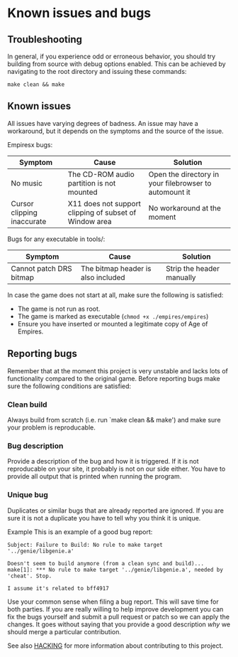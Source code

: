 # Known issues and bugs

## Troubleshooting

In general, if you experience odd or erroneous behavior, you should try building
from source with debug options enabled. This can be achieved by navigating to
the root directory and issuing these commands:
```
make clean && make
```

## Known issues

All issues have varying degrees of badness. An issue may have a workaround, but
it depends on the symptoms and the source of the issue.

Empiresx bugs:

Symptom                    | Cause                                                  | Solution
---------------------------|--------------------------------------------------------|-------------------------------------------------------
No music                   | The CD-ROM audio partition is not mounted              | Open the directory in your filebrowser to automount it
Cursor clipping inaccurate | X11 does not support clipping of subset of Window area | No workaround at the moment

Bugs for any executable in tools/:

Symptom                    | Cause                              | Solution
---------------------------|------------------------------------|--------------------------
Cannot patch DRS bitmap    | The bitmap header is also included | Strip the header manually

In case the game does not start at all, make sure the following is satisfied:

* The game is not run as root.
* The game is marked as executable (`chmod +x ./empires/empires`)
* Ensure you have inserted or mounted a legitimate copy of Age of Empires.

## Reporting bugs
Remember that at the moment this project is very unstable and lacks lots of
functionality compared to the original game. Before reporting bugs make sure the
following conditions are satisfied:

### Clean build
Always build from scratch (i.e. run `make clean && make') and make sure your
problem is reproducable.

### Bug description
Provide a description of the bug and how it is triggered. If it is not
reproducable on your site, it probably is not on our side either. You have to
provide all output that is printed when running the program.

### Unique bug
Duplicates or similar bugs that are already reported are ignored. If you are
sure it is not a duplicate you have to tell why you think it is unique.


Example
This is an example of a good bug report:

```
Subject: Failure to Build: No rule to make target '../genie/libgenie.a'

Doesn't seem to build anymore (from a clean sync and build)...
make[1]: *** No rule to make target '../genie/libgenie.a', needed by 'cheat'. Stop.

I assume it's related to bff4917
```

Use your common sense when filing a bug report. This will save time for both
parties. If you are really willing to help improve development you can fix the
bugs yourself and submit a pull request or patch so we can apply the changes. It
goes without saying that you provide a good description *why* we should merge a
particular contribution.

See also [HACKING](HACKING.md) for more information about contributing to this project.
